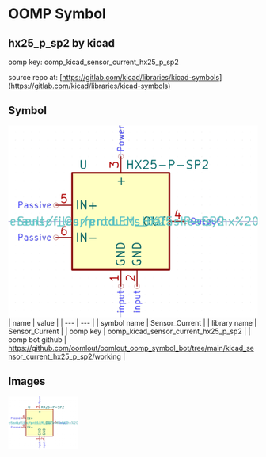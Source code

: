 # OOMP Symbol  
## hx25_p_sp2  by kicad  
  
oomp key: oomp_kicad_sensor_current_hx25_p_sp2  
  
source repo at: [https://gitlab.com/kicad/libraries/kicad-symbols](https://gitlab.com/kicad/libraries/kicad-symbols)  
## Symbol  
  
[![working.png](working_600.png)](working.png)  
| name | value | 
| --- | --- | 
| symbol name | Sensor_Current | 
| library name | Sensor_Current | 
| oomp key | oomp_kicad_sensor_current_hx25_p_sp2 | 
| oomp bot github | https://github.com/oomlout/oomlout_oomp_symbol_bot/tree/main/kicad_sensor_current_hx25_p_sp2/working | 
## Images  
  
[![working.png](working_140.png)](working.png)  
